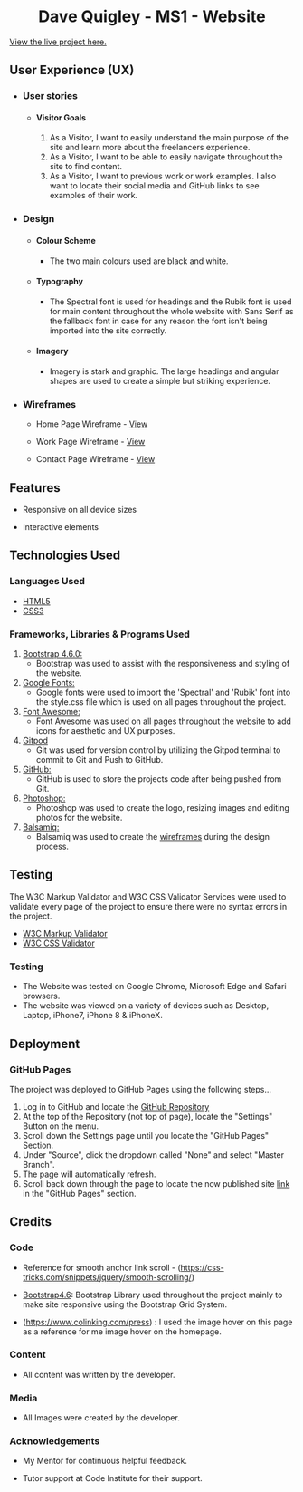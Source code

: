 <h1 align="center">Dave Quigley - MS1 - Website</h1>

[View the live project here.](https://davequig.github.io/milestone-project-1)

## User Experience (UX)

-   ### User stories

    -   #### Visitor Goals

        1. As a Visitor, I want to easily understand the main purpose of the site and learn more about the freelancers experience.
        2. As a Visitor, I want to be able to easily navigate throughout the site to find content.
        3. As a Visitor, I want to previous work or work examples. I also want to locate their social media and GitHub links to see examples of their work.

-   ### Design
    -   #### Colour Scheme
        -   The two main colours used are black and white.
    -   #### Typography
        -   The Spectral font is used for headings and the Rubik font is used for main content throughout the whole website with Sans Serif as the fallback font in case for any reason the font isn't being imported into the site correctly.
    -   #### Imagery
        -   Imagery is stark and graphic. The large headings and angular shapes are used to create a simple but striking experience.

*   ### Wireframes

    -   Home Page Wireframe - [View](https://davequig.github.io/milestone-project-1/assets/images/wireframes/index-wireframe.jpg)

    -   Work Page Wireframe - [View](https://davequig.github.io/milestone-project-1/assets/images/wireframes/work-wireframe.jpg)

    -   Contact Page Wireframe - [View](https://davequig.github.io/milestone-project-1/assets/images/wireframes/contact-wireframe.jpg)

## Features

-   Responsive on all device sizes

-   Interactive elements

## Technologies Used

### Languages Used

-   [HTML5](https://en.wikipedia.org/wiki/HTML5)
-   [CSS3](https://en.wikipedia.org/wiki/Cascading_Style_Sheets)

### Frameworks, Libraries & Programs Used

1. [Bootstrap 4.6.0:](https://getbootstrap.com/docs/4.6/getting-started/introduction/)
    - Bootstrap was used to assist with the responsiveness and styling of the website.
1. [Google Fonts:](https://fonts.google.com/)
    - Google fonts were used to import the 'Spectral' and 'Rubik' font into the style.css file which is used on all pages throughout the project.
1. [Font Awesome:](https://fontawesome.com/)
    - Font Awesome was used on all pages throughout the website to add icons for aesthetic and UX purposes.
1. [Gitpod](https://www.gitpod.io/)
    - Git was used for version control by utilizing the Gitpod terminal to commit to Git and Push to GitHub.
1. [GitHub:](https://github.com/)
    - GitHub is used to store the projects code after being pushed from Git.
1. [Photoshop:](https://www.adobe.com/ie/products/photoshop.html)
    - Photoshop was used to create the logo, resizing images and editing photos for the website.
1. [Balsamiq:](https://balsamiq.com/)
    - Balsamiq was used to create the [wireframes](https://github.com/) during the design process.

## Testing

The W3C Markup Validator and W3C CSS Validator Services were used to validate every page of the project to ensure there were no syntax errors in the project.

-   [W3C Markup Validator](https://validator.w3.org/) 
-   [W3C CSS Validator](https://jigsaw.w3.org/css-validator/#validate_by_input)

### Testing

-   The Website was tested on Google Chrome, Microsoft Edge and Safari browsers.
-   The website was viewed on a variety of devices such as Desktop, Laptop, iPhone7, iPhone 8 & iPhoneX.

## Deployment

### GitHub Pages

The project was deployed to GitHub Pages using the following steps...

1. Log in to GitHub and locate the [GitHub Repository](https://github.com/)
2. At the top of the Repository (not top of page), locate the "Settings" Button on the menu.
3. Scroll down the Settings page until you locate the "GitHub Pages" Section.
4. Under "Source", click the dropdown called "None" and select "Master Branch".
5. The page will automatically refresh.
6. Scroll back down through the page to locate the now published site [link](https://github.com) in the "GitHub Pages" section.

## Credits

### Code

-   Reference for smooth anchor link scroll - (https://css-tricks.com/snippets/jquery/smooth-scrolling/)

-   [Bootstrap4.6](https://getbootstrap.com/docs/4.6.0/getting-started/introduction/): Bootstrap Library used throughout the project mainly to make site responsive using the Bootstrap Grid System.

-   (https://www.colinking.com/press) : I used the image hover on this page as a reference for me image hover on the homepage.

### Content

-   All content was written by the developer.

### Media

-   All Images were created by the developer.

### Acknowledgements

-   My Mentor for continuous helpful feedback.

-   Tutor support at Code Institute for their support.